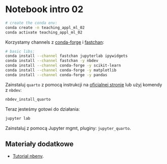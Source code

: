 # Notebook intro 02

```bash
# create the conda env:
conda create -n teaching_appl_ml_02
conda activate teaching_appl_ml_02
```

Korzystamy channels z [conda-forge](https://anaconda.org/conda-forge/repo) i [fastchan](https://anaconda.org/fastchan):

```bash
# basic libs:
conda install --channel fastchan jupyterlab ipywidgets
conda install --channel fastchan -y nbdev
conda install --channel conda-forge -y scikit-learn
conda install --channel conda-forge -y matplotlib
conda install --channel conda-forge -y pandas
```

Zainstaluj `quarto` z pomocą instrukcji na [oficjalnej stronie](https://quarto.org/docs/get-started/) lub użyj komendy z `nbdev`:

```bash
nbdev_install_quarto
```

Teraz jesteśmy gotowi do działania:

```bash
jupyter lab
```

Zainstaluj z pomocą Jupyter mgmt, pluginy: `jupyter_quarto`.

## Materiały dodatkowe

- [Tutorial nbenv](https://nbdev.fast.ai/tutorials/tutorial.html).
